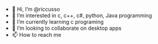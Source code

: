 - 👋 Hi, I’m @riccusso
- 👀 I’m interested in c, c++, c#, python, Java programming
- 🌱 I’m currently learning c programing
- 💞️ I’m looking to collaborate on desktop apps
- 📫 How to reach me 

<!---
riccusso/riccusso is a ✨ special ✨ repository because its `README.md` (this file) appears on your GitHub profile.
You can click the Preview link to take a look at your changes.
--->
